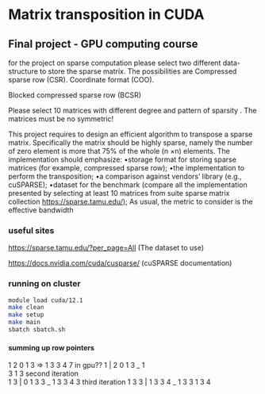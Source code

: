 # Matrix transposition in CUDA
## Final project - GPU computing course 

for the project on sparse computation please select two different data-structure to store the sparse matrix. 
The possibilities are
Compressed sparse row (CSR).
Coordinate format (COO).

Blocked compressed sparse row (BCSR)

Please select 10 matrices with different degree and pattern of sparsity .
The matrices must be no symmetric! 



This project requires to design an efficient algorithm to transpose a sparse matrix. Specifically the
matrix should be highly sparse, namely the number of zero element is more that 75% of the whole
(n ×n) elements. The implementation should emphasize:
•storage format for storing sparse matrices (for example, compressed sparse row);
•the implementation to perform the transposition;
•a comparison against vendors’ library (e.g., cuSPARSE);
•dataset for the benchmark (compare all the implementation presented by selecting at least 10
matrices from suite sparse matrix collection https://sparse.tamu.edu/);
As usual, the metric to consider is the effective bandwidth



### useful sites
https://sparse.tamu.edu/?per_page=All (The dataset to use)

https://docs.nvidia.com/cuda/cusparse/ (cuSPARSE documentation)


### running on cluster
```bash
module load cuda/12.1
make clean
make setup
make main
sbatch sbatch.sh
```

#### summing up row pointers

1 2 0 1 3 => 1 3 3 4 7
in gpu??
    1 | 2 0 1 3 _
    1    
        3
            1
                3
second iteration      
    1  3 | 0 1 3 3 _
    1  3
           3
               4
                   3
third iteration
    1  3  3 | 1 3 3 4 _
    1  3  3
              1
                  3
                      4

      
      